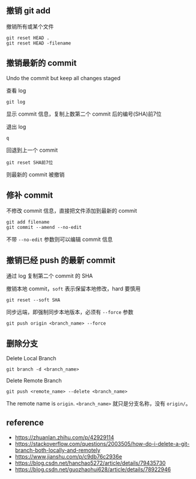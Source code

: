 ## 撤销 git add

撤销所有或某个文件

    git reset HEAD .
    git reset HEAD -filename

## 撤销最新的 commit

Undo the commit but keep all changes staged

查看 log
    
    git log
    
显示 commit 信息，复制上数第二个 commit 后的编号(SHA)前7位

退出 log

    q
    
回退到上一个 commit
    
    git reset SHA前7位
    
则最新的 commit 被撤销

## 修补 commit

不修改 commit 信息，直接把文件添加到最新的 commit

    git add filename
    git commit --amend --no-edit

不带 `--no-edit` 参数则可以编辑 commit 信息

## 撤销已经 push 的最新 commit

通过 log 复制第二个 commit 的 SHA

撤销本地 commit，`soft` 表示保留本地修改，hard 要慎用

    git reset --soft SHA

同步远端，即强制同步本地版本，必须有 `--force` 参数

    git push origin <branch_name> --force

## 删除分支

Delete Local Branch

    git branch -d <branch_name>

Delete Remote Branch

    git push <remote_name> --delete <branch_name>

The remote name is `origin`. `<branch_name>` 就只是分支名称，没有 `origin/`。

## reference

- https://zhuanlan.zhihu.com/p/42929114
- https://stackoverflow.com/questions/2003505/how-do-i-delete-a-git-branch-both-locally-and-remotely
- https://www.jianshu.com/p/c9db76c2936e
- https://blog.csdn.net/hanchao5272/article/details/79435730
- https://blog.csdn.net/guozhaohui628/article/details/78922946